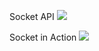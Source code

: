 Socket API
![](http://s7.postimg.org/43zj1hzkb/Socket_API_converted.jpg)
 
Socket in Action
![](http://s14.postimg.org/bhigck71d/Socketinuse.png)
